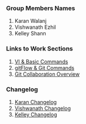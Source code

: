 ### Group Members Names

1. Karan Walanj
2. Vishwanath Ezhil
3. Kelley Shann

### Links to Work Sections

1. [VI & Basic Commands](https://github.com/enforcer20/KVKRepo/blob/master/CommandLineTerms/Vi.md)
2. [gitFlow & Git Commands](https://github.com/enforcer20/KVKRepo/blob/master/gitFlow/gitFlow.md)
3. [Git Collaboration Overview](https://github.com/enforcer20/KVKRepo/blob/master/Git%20Collaboration%20Files/CollaborationOverview.md)

### Changelog

1. [Karan Changelog](htps://github.com/enforcer20/KVKRepo/blob/master/CommandLineTerms/ChangeLog_KaranWalanj.md)
2. [Vishwanath Changelog](https://github.com/enforcer20/KVKRepo/blob/master/gitFlow/ChangeLog_VishwanathEzhil.md)
3. [Kelley Changelog](https://github.com/enforcer20/KVKRepo/blob/master/Git%20Collaboration%20Files/ChangeLog_KelleyShann.md)

